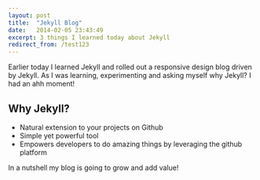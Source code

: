 ```yaml
---
layout: post
title:  "Jekyll Blog"
date:   2014-02-05 23:43:49
excerpt: 3 things I learned today about Jekyll 
redirect_from: /test123
---
```


Earlier today I learned Jekyll and rolled out a responsive design blog driven by Jekyll. As I was learning, experimenting and asking myself why Jekyll? I had an ahh moment! 

## Why Jekyll?
* Natural extension to your projects on Github  
* Simple yet powerful tool 
* Empowers developers to do amazing things by leveraging the github platform

In a nutshell my blog is going to grow and add value!


